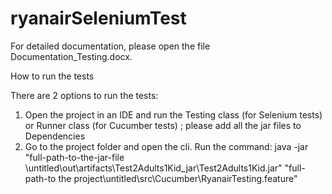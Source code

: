 # ryanairSeleniumTest

For detailed documentation, please open the file Documentation_Testing.docx.

How to run the tests

There are 2 options to run the tests:
1)	Open the project in an IDE and run the Testing class (for Selenium tests) or Runner class (for Cucumber tests) ; please add all the jar files to Dependencies
2)	Go to the project folder  and open the cli. Run the command:
java -jar "full-path-to-the-jar-file \untitled\out\artifacts\Test2Adults1Kid_jar\Test2Adults1Kid.jar"  "full-path-to the project\untitled\src\Cucumber\RyanairTesting.feature"
